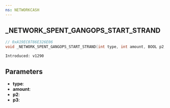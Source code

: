 ```yaml
---
ns: NETWORKCASH
---
```

## _NETWORK_SPENT_GANGOPS_START_STRAND

```c
// 0xA19EC0786E326E06
void _NETWORK_SPENT_GANGOPS_START_STRAND(int type, int amount, BOOL p2, BOOL p3);
```

```
Introduced: v1290
```

## Parameters
* **type**:
* **amount**:
* **p2**:
* **p3**:

